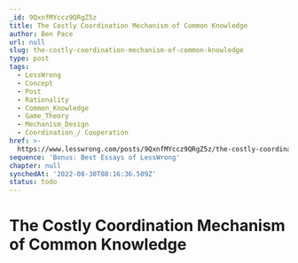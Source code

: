 ```yaml
---
_id: 9QxnfMYccz9QRgZ5z
title: The Costly Coordination Mechanism of Common Knowledge
author: Ben Pace
url: null
slug: the-costly-coordination-mechanism-of-common-knowledge
type: post
tags:
  - LessWrong
  - Concept
  - Post
  - Rationality
  - Common_Knowledge
  - Game_Theory
  - Mechanism_Design
  - Coordination_/ Cooperation
href: >-
  https://www.lesswrong.com/posts/9QxnfMYccz9QRgZ5z/the-costly-coordination-mechanism-of-common-knowledge
sequence: 'Bonus: Best Essays of LessWrong'
chapter: null
synchedAt: '2022-08-30T08:16:36.509Z'
status: todo
---
```


# The Costly Coordination Mechanism of Common Knowledge
